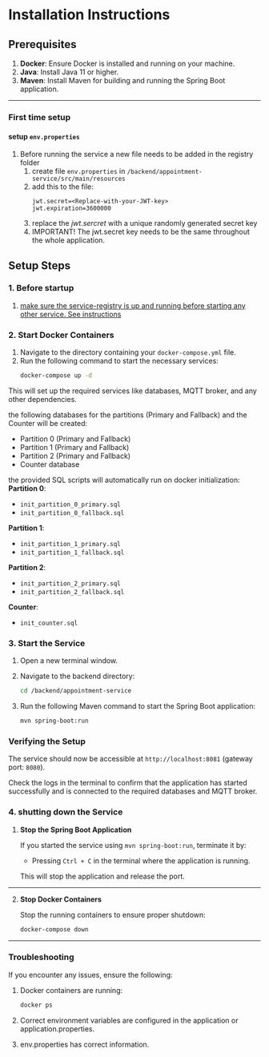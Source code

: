 # Installation Instructions

## Prerequisites

1. **Docker**: Ensure Docker is installed and running on your machine.
2. **Java**: Install Java 11 or higher.
3. **Maven**: Install Maven for building and running the Spring Boot application.

---
### First time setup
 #### setup `env.properties`
1. Before running the service a new file needs to be added in the registry folder
   1. create file `env.properties` in `/backend/appointment-service/src/main/resources`
   2. add this to the file:
      ```
      jwt.secret=<Replace-with-your-JWT-key>
      jwt.expiration=3600000
   3. replace the *jwt.sercret* with a unique randomly generated secret key 
   4. IMPORTANT! The jwt.secret key needs to be the same throughout the whole application. 
   
## Setup Steps

### 1. Before startup
1. [make sure the service-registry is up and running before starting any other service. See instructions](backend/registry/service-registry/README.md)
    

### 2. Start Docker Containers

1. Navigate to the directory containing your `docker-compose.yml` file.
2. Run the following command to start the necessary services:
   ```bash
   docker-compose up -d

This will set up the required services like databases, MQTT broker, and any other dependencies.

the following databases for the partitions (Primary and Fallback) and the Counter will be created:
- Partition 0 (Primary and Fallback)
- Partition 1 (Primary and Fallback)
- Partition 2 (Primary and Fallback)
- Counter database

the provided SQL scripts will automatically run on docker initialization:</br>
**Partition 0**:
- `init_partition_0_primary.sql`
- `init_partition_0_fallback.sql`

**Partition 1**:
- `init_partition_1_primary.sql`
- `init_partition_1_fallback.sql`

**Partition 2**:
- `init_partition_2_primary.sql`
- `init_partition_2_fallback.sql`

**Counter**:</br>
- `init_counter.sql`


### 3. Start the Service

1. Open a new terminal window.
2. Navigate to the backend directory:
   ```bash
   cd /backend/appointment-service

3. Run the following Maven command to start the Spring Boot application:

    ```bash
    mvn spring-boot:run
   
### Verifying the Setup

The service should now be accessible at `http://localhost:8081` (gateway port: `8080`).

Check the logs in the terminal to confirm that the application has started successfully and is connected to the required databases and MQTT broker.

### 4. shutting down the Service

1. **Stop the Spring Boot Application**

   If you started the service using `mvn spring-boot:run`, terminate it by:

    - Pressing `Ctrl + C` in the terminal where the application is running.

   This will stop the application and release the port.

---

2. **Stop Docker Containers**

   Stop the running containers to ensure proper shutdown:

   ```bash
   docker-compose down

---

### Troubleshooting

If you encounter any issues, ensure the following:

1. Docker containers are running:

    ```bash
    docker ps

2. Correct environment variables are configured in the application or application.properties.
3. env.properties has correct information. 